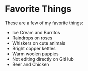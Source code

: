 # Favorite Things

These are a few of my favorite things:
- Ice Cream and Burritos
- Raindrops on roses
- Whiskers on cute animals
- Bright copper kettles
- Warm woolen puppies
- Not editing directly on GitHub
- Beer and Chicken

